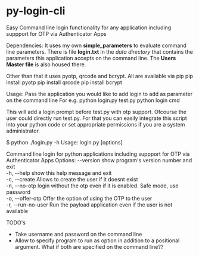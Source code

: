 # py-login-cli
Easy Command line login functionality for any application including suppport for OTP via Authenticator Apps 

Dependencies: 
It uses my own **simple_parameters** to evaluate command line parameters. There is file  **login.txt** in the *data directory* that contains the parameters this application accepts on the command line. 
The **Users Master file** is also housed there.

Other than that it uses pyotp, qrcode and bcrypt. All are available via pip
pip install pyotp
pip install qrcode
pip install bcrypt

Usage:
Pass the application you would like to add login to add as parameter on the command line
For e.g.
python login.py test.py
python login cmd

This will add a login prompt before test.py with otp support. Ofcourse the user could directly run test.py. For that you can easily integrate this script into your python code or set appropriate permissions if you are a system administrator.

$ python ./login.py -h
Usage: login.py [options]

Command line login for python applications including suppport for OTP via Authenticator Apps
Options:
  --version          show program's version number and exit  
  -h, --help         show this help message and exit  
  -c, --create       Allows to create the user if it doesnt exist  
  -n, --no-otp       login without the otp even if it is enabled. Safe mode, use password  
  -o, --offer-otp    Offer the option of using the OTP to the user  
  -r, --run-no-user  Run the payload application even if the user is not available


TODO's
* Take username and password on the command line
* Allow to specify program to run as option in addition to a positional argument. What if both are specified on the command line??